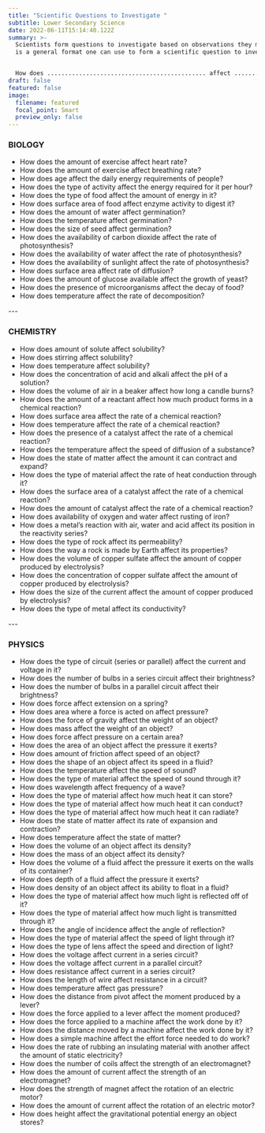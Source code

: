 ```yaml
---
title: "Scientific Questions to Investigate "
subtitle: Lower Secondary Science
date: 2022-06-11T15:14:40.122Z
summary: >-
  Scientists form questions to investigate based on observations they make. Here
  is a general format one can use to form a scientific question to investigate.


  How does ............................................. affect ...................................................... ?
draft: false
featured: false
image:
  filename: featured
  focal_point: Smart
  preview_only: false
---
```

<!--StartFragment-->

### BIOLOGY

* How does the amount of exercise affect heart rate?
* How does the amount of exercise affect breathing rate?
* How does age affect the daily energy requirements of people?
* How does the type of activity affect the energy required for it per hour?
* How does the type of food affect the amount of energy in it?
* How does surface area of food affect enzyme activity to digest it?
* How does the amount of water affect germination?
* How does the temperature affect germination?
* How does the size of seed affect germination?
* How does the availability of carbon dioxide affect the rate of photosynthesis?
* How does the availability of water affect the rate of photosynthesis?
* How does the availability of sunlight affect the rate of photosynthesis?
* How does surface area affect rate of diffusion?
* How does the amount of glucose available affect the growth of yeast?
* How does the presence of microorganisms affect the decay of food?
* How does temperature affect the rate of decomposition?

\---

### CHEMISTRY

* How does amount of solute affect solubility?
* How does stirring affect solubility?
* How does temperature affect solubility?
* How does the concentration of acid and alkali affect the pH of a solution?
* How does the volume of air in a beaker affect how long a candle burns?
* How does the amount of a reactant affect how much product forms in a chemical reaction?
* How does surface area affect the rate of a chemical reaction?
* How does temperature affect the rate of a chemical reaction?
* How does the presence of a catalyst affect the rate of a chemical reaction?
* How does the temperature affect the speed of diffusion of a substance?
* How does the state of matter affect the amount it can contract and expand?
* How does the type of material affect the rate of heat conduction through it?
* How does the surface area of a catalyst affect the rate of a chemical reaction?
* How does the amount of catalyst affect the rate of a chemical reaction?
* How does availability of oxygen and water affect rusting of iron?
* How does a metal’s reaction with air, water and acid affect its position in the reactivity series?
* How does the type of rock affect its permeability?
* How does the way a rock is made by Earth affect its properties?
* How does the volume of copper sulfate affect the amount of copper produced by electrolysis?
* How does the concentration of copper sulfate affect the amount of copper produced by electrolysis?
* How does the size of the current affect the amount of copper produced by electrolysis?
* How does the type of metal affect its conductivity?

\---

### PHYSICS

* How does the type of circuit (series or parallel) affect the current and voltage in it?
* How does the number of bulbs in a series circuit affect their brightness?
* How does the number of bulbs in a parallel circuit affect their brightness?
* How does force affect extension on a spring?
* How does area where a force is acted on affect pressure?
* How does the force of gravity affect the weight of an object?
* How does mass affect the weight of an object?
* How does force affect pressure on a certain area?
* How does the area of an object affect the pressure it exerts?
* How does amount of friction affect speed of an object?
* How does the shape of an object affect its speed in a fluid?
* How does the temperature affect the speed of sound?
* How does the type of material affect the speed of sound through it?
* How does wavelength affect frequency of a wave?
* How does the type of material affect how much heat it can store?
* How does the type of material affect how much heat it can conduct?
* How does the type of material affect how much heat it can radiate?
* How does the state of matter affect its rate of expansion and contraction?
* How does temperature affect the state of matter?
* How does the volume of an object affect its density?
* How does the mass of an object affect its density?
* How does the volume of a fluid affect the pressure it exerts on the walls of its container?
* How does depth of a fluid affect the pressure it exerts?
* How does density of an object affect its ability to float in a fluid?
* How does the type of material affect how much light is reflected off of it?
* How does the type of material affect how much light is transmitted through it?
* How does the angle of incidence affect the angle of reflection?
* How does the type of material affect the speed of light through it?
* How does the type of lens affect the speed and direction of light?
* How does the voltage affect current in a series circuit?
* How does the voltage affect current in a parallel circuit?
* How does resistance affect current in a series circuit?
* How does the length of wire affect resistance in a circuit?
* How does temperature affect gas pressure?
* How does the distance from pivot affect the moment produced by a lever?
* How does the force applied to a lever affect the moment produced?
* How does the force applied to a machine affect the work done by it?
* How does the distance moved by a machine affect the work done by it?
* How does a simple machine affect the effort force needed to do work?
* How does the rate of rubbing an insulating material with another affect the amount of static electricity?
* How does the number of coils affect the strength of an electromagnet?
* How does the amount of current affect the strength of an electromagnet?
* How does the strength of magnet affect the rotation of an electric motor?
* How does the amount of current affect the rotation of an electric motor?
* How does height affect the gravitational potential energy an object stores?





 



<!--EndFragment-->